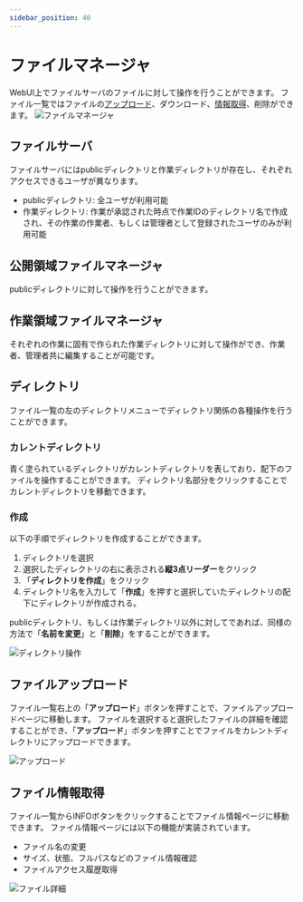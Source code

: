 ```yaml
---
sidebar_position: 40
---
```

# ファイルマネージャ
WebUI上でファイルサーバのファイルに対して操作を行うことができます。
ファイル一覧ではファイルの[アップロード](#ファイルアップロード)、ダウンロード、[情報取得](#ファイル情報取得)、削除ができます。
![ファイルマネージャ](/img/FileManager.png)

## ファイルサーバ
ファイルサーバにはpublicディレクトリと作業ディレクトリが存在し、それぞれアクセスできるユーザが異なります。

- publicディレクトリ: 全ユーザが利用可能
- 作業ディレクトリ: 作業が承認された時点で作業IDのディレクトリ名で作成され、その作業の作業者、もしくは管理者として登録されたユーザのみが利用可能

## 公開領域ファイルマネージャ
publicディレクトリに対して操作を行うことができます。

## 作業領域ファイルマネージャ
それぞれの作業に固有で作られた作業ディレクトリに対して操作ができ、作業者、管理者共に編集することが可能です。

## ディレクトリ
ファイル一覧の左のディレクトリメニューでディレクトリ関係の各種操作を行うことができます。

### カレントディレクトリ
青く塗られているディレクトリがカレントディレクトリを表しており、配下のファイルを操作することができます。
ディレクトリ名部分をクリックすることでカレントディレクトリを移動できます。

### 作成
以下の手順でディレクトリを作成することができます。
1. ディレクトリを選択
2. 選択したディレクトリの右に表示される**縦3点リーダー**をクリック
3. 「**ディレクトリを作成**」をクリック
4. ディレクトリ名を入力して「**作成**」を押すと選択していたディレクトリの配下にディレクトリが作成される。

publicディレクトリ、もしくは作業ディレクトリ以外に対してであれば、同様の方法で「**名前を変更**」と「**削除**」をすることができます。

![ディレクトリ操作](/img/FileManagerDirectory.png)

## ファイルアップロード
ファイル一覧右上の「**アップロード**」ボタンを押すことで、ファイルアップロードページに移動します。
ファイルを選択すると選択したファイルの詳細を確認することができ、「**アップロード**」ボタンを押すことでファイルをカレントディレクトリにアップロードできます。

![アップロード](/img/FileUpload.png)

## ファイル情報取得

ファイル一覧からINFOボタンをクリックすることでファイル情報ページに移動できます。
ファイル情報ページには以下の機能が実装されています。
- ファイル名の変更
- サイズ、状態、フルパスなどのファイル情報確認
- ファイルアクセス履歴取得

![ファイル詳細](/img/FileInfo.png)


